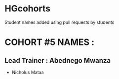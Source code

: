 # HGcohorts
Student names added using pull requests by students

# COHORT #5 NAMES :
## Lead Trainer : Abednego Mwanza
- Nicholus Mataa
